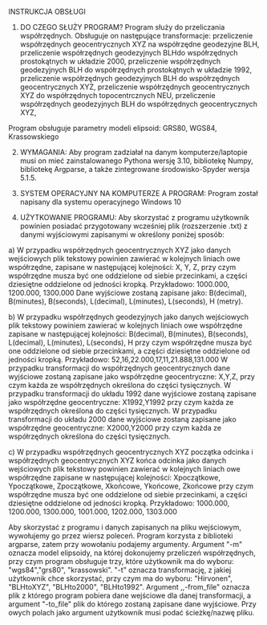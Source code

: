 INSTRUKCJA OBSŁUGI

1. DO CZEGO SŁUŻY PROGRAM?
Program służy do przeliczania współrzędnych. Obsługuje on następujące transformacje:
przeliczenie współrzędnych geocentrycznych XYZ na współrzędne geodezyjne BLH, 
przeliczenie współrzędnych geodezyjnych BLHdo współrzędnych prostokątnych w układzie 2000, 
przeliczenie współrzędnych geodezyjnych BLH do współrzędnych prostokątnych w układzie 1992, 
przeliczenie współrzędnych geodezyjnych BLH do współrzędnych geocentrycznych XYZ, 
przeliczenie współrzędnych geocentrycznych XYZ do współrzędnych topocentrcznych NEU, 
przeliczenie współrzędnych geodezyjnych BLH do współrzędnych geocentrycznych XYZ, 

Program obsługuje parametry modeli elipsoid: GRS80, WGS84, Krassowskiego

2. WYMAGANIA:
Aby program zadziałał na danym komputerze/laptopie musi on mieć zainstalowanego Pythona wersję 3.10, bibliotekę Numpy, bibliotekę Argparse, a także zintegrowane środowisko-Spyder wersja 5.1.5.

3. SYSTEM OPERACYJNY NA KOMPUTERZE A PROGRAM:
Program został napisany dla systemu operacyjnego Windows 10

4. UŻYTKOWANIE PROGRAMU:
Aby skorzystać z programu użytkownik powinien posiadać przygotowany wcześniej plik (rozszerzenie .txt) z danymi wyjściowymi zapisanymi w określony poniżej sposób:

a) W przypadku współrzędnych geocentrycznych XYZ jako danych wejściowych plik tekstowy powinien zawierać w kolejnych liniach owe 
współrzędne, zapisane w następującej kolejności: X, Y, Z, przy czym współrzędne musza być one oddzielone od siebie przecinkami, 
a części dziesiętne oddzielone od jedności kropką. 
Przykładowo: 1000.000, 1200.000, 1300.000
Dane wyjściowe zostaną zapisane jako: B(decimal), B(minutes), B(seconds), L(decimal), L(minutes), L(seconds), H (metry).

b) W przypadku współrzędnych geodezyjnych jako danych wejściowych plik tekstowy powiniem zawierać w kolejnych liniach owe współrzędne 
zapisane w następującej kolejności: B(decimal), B(minutes), B(seconds), L(decimal), L(minutes), L(seconds), H przy czym współrzędne musza być one oddzielone od siebie przecinkami, a części dziesiętne oddzielone od jedności kropką.
Przykładowo: 52,16,22.000,17,11,21.888,131.000
W przypadku transformacji do współrzędnych geocentrycznych dane wyjściowe zostaną zapisane jako współrzędne geocentryczne: X,Y,Z, 
przy czym każda ze współrzędnych określona do części tysięcznych. 
W przypadku transformacji do układu 1992 dane wyjściowe zostaną zapisane jako współrzędne geocentryczne: X1992,Y1992 
przy czym każda ze współrzędnych określona do części tysięcznych.
W przypadku transformacji do układu 2000 dane wyjściowe zostaną zapisane jako współrzędne geocentryczne: X2000,Y2000 
przy czym każda ze współrzędnych określona do części tysięcznych.


c) W przypadku współrzędnych geocentrycznych XYZ początka odcinka i współrzędnych geocentrycznych XYZ końca odcinka jako danych wejściowych
plik tekstowy powinien zawierać w kolejnych liniach owe współrzędne zapisane w następującej kolejności:
Xpoczątkowe, Ypoczątkowe, Zpoczątkowe, Xkońcowe, Ykońcowe, Zkońcowe  przy czym współrzędne musza być one oddzielone od siebie przecinkami,
a części dziesiętne oddzielone od jedności kropką. 
Przykładowo:  1000.000, 1200.000, 1300.000, 1001.000, 1202.000, 1303.000

Aby skorzystać z programu i danych zapisanych na pliku wejściowym, wywołujemy go przez wiersz poleceń. Program korzysta z biblioteki argparse, 
zatem przy wowołaniu podajemy argumenty. Argument "-m" oznacza model elipsoidy, na której dokonujemy przeliczeń współrzędnych, przy czym program obsługuje trzy, które użytkownik ma do wyboru: "wgs84","grs80", "krassowski".
"-t" oznacza transformację, z jakiej użytkownik chce skorzystać, przy czym ma do wyboru: "Hirvonen", "BLHtoXYZ", "BLHto2000", "BLHto1992".
Argument ,,-from_file" oznacza plik z którego program pobiera dane wejściowe dla danej transformacji, a argument "-to_file" plik do którego zostaną zapisane dane wyjściowe. Przy owych polach jako argument użytkownik musi podać ścieżkę/nazwę pliku.


